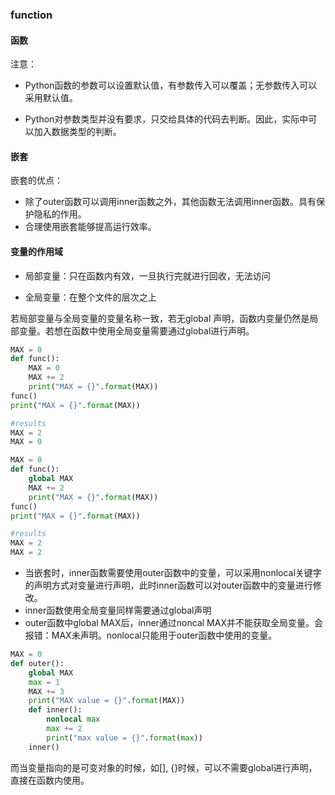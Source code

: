 



### function



#### 函数

注意：

- Python函数的参数可以设置默认值，有参数传入可以覆盖；无参数传入可以采用默认值。

- Python对参数类型并没有要求，只交给具体的代码去判断。因此，实际中可以加入数据类型的判断。

  

#### 嵌套

嵌套的优点：

- 除了outer函数可以调用inner函数之外，其他函数无法调用inner函数。具有保护隐私的作用。
- 合理使用嵌套能够提高运行效率。



#### 变量的作用域

- 局部变量：只在函数内有效，一旦执行完就进行回收，无法访问

- 全局变量：在整个文件的层次之上

若局部变量与全局变量的变量名称一致，若无global 声明，函数内变量仍然是局部变量。若想在函数中使用全局变量需要通过global进行声明。

```python
MAX = 0
def func():
    MAX = 0
    MAX += 2
    print("MAX = {}".format(MAX))
func()
print("MAX = {}".format(MAX))

#results 
MAX = 2
MAX = 0

MAX = 0
def func():
    global MAX
    MAX += 2
    print("MAX = {}".format(MAX))
func()
print("MAX = {}".format(MAX))

#results 
MAX = 2
MAX = 2
```



- 当嵌套时，inner函数需要使用outer函数中的变量，可以采用nonlocal关键字的声明方式对变量进行声明，此时inner函数可以对outer函数中的变量进行修改。
- inner函数使用全局变量同样需要通过global声明
- outer函数中global MAX后，inner通过noncal MAX并不能获取全局变量。会报错：MAX未声明。nonlocal只能用于outer函数中使用的变量。

```python
MAX = 0
def outer():
    global MAX
    max = 1
    MAX += 3
    print("MAX value = {}".format(MAX))
    def inner():
        nonlocal max
        max += 2
        print("max value = {}".format(max))
    inner()
```



而当变量指向的是可变对象的时候，如[], {}时候，可以不需要global进行声明，直接在函数内使用。

